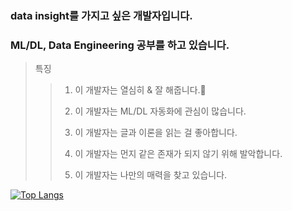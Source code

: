 ### data insight를 가지고 싶은 개발자입니다.
### ML/DL, Data Engineering 공부를 하고 있습니다.

> 특징
> > 1. 이 개발자는 열심히 & 잘 해줍니다.👋
> > 
> > 2. 이 개발자는 ML/DL 자동화에 관심이 많습니다.
> > 
> > 3. 이 개발자는 글과 이론을 읽는 걸 좋아합니다.
> >
> > 4. 이 개발자는 먼지 같은 존재가 되지 않기 위해 발악합니다.
> >
> > 5. 이 개발자는 나만의 매력을 찾고 있습니다.

[![Top Langs](https://github-readme-stats.vercel.app/api/top-langs/?username=yuj0630)](https://github.com/yuj0630/github-readme-stats)
<!--
**yuj0630/yuj0630** is a ✨ _special_ ✨ repository because its `README.md` (this file) appears on your GitHub profile.

Here are some ideas to get you started:

- 🔭 I’m currently working on ...
- 🌱 I’m currently learning ...
- 👯 I’m looking to collaborate on ...
- 🤔 I’m looking for help with ...
- 💬 Ask me about ...
- 📫 How to reach me: ...
- 😄 Pronouns: ...
- ⚡ Fun fact: ...
-->
